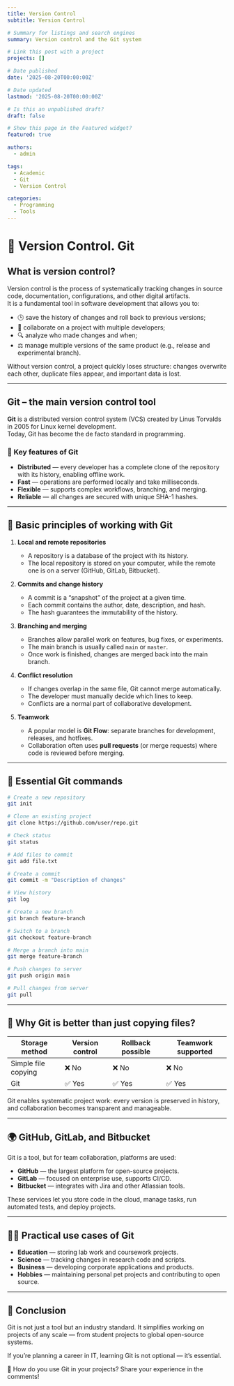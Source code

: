 ```yaml
---
title: Version Control
subtitle: Version Control

# Summary for listings and search engines
summary: Version control and the Git system

# Link this post with a project
projects: []

# Date published
date: '2025-08-20T00:00:00Z'

# Date updated
lastmod: '2025-08-20T00:00:00Z'

# Is this an unpublished draft?
draft: false

# Show this page in the Featured widget?
featured: true

authors:
  - admin

tags:
  - Academic
  - Git
  - Version Control

categories:
  - Programming
  - Tools
---
```


# 🔄 Version Control. Git  

## What is version control?  

Version control is the process of systematically tracking changes in source code, documentation, configurations, and other digital artifacts.  
It is a fundamental tool in software development that allows you to:  

- 🕒 save the history of changes and roll back to previous versions;  
- 👥 collaborate on a project with multiple developers;  
- 🔍 analyze who made changes and when;  
- ⚖️ manage multiple versions of the same product (e.g., release and experimental branch).  

Without version control, a project quickly loses structure: changes overwrite each other, duplicate files appear, and important data is lost.  

---

## Git – the main version control tool  

**Git** is a distributed version control system (VCS) created by Linus Torvalds in 2005 for Linux kernel development.  
Today, Git has become the de facto standard in programming.  

### 🔹 Key features of Git  

- **Distributed** — every developer has a complete clone of the repository with its history, enabling offline work.  
- **Fast** — operations are performed locally and take milliseconds.  
- **Flexible** — supports complex workflows, branching, and merging.  
- **Reliable** — all changes are secured with unique SHA-1 hashes.  

---

## 📂 Basic principles of working with Git  

1. **Local and remote repositories**  
   - A repository is a database of the project with its history.  
   - The local repository is stored on your computer, while the remote one is on a server (GitHub, GitLab, Bitbucket).  

2. **Commits and change history**  
   - A commit is a “snapshot” of the project at a given time.  
   - Each commit contains the author, date, description, and hash.  
   - The hash guarantees the immutability of the history.  

3. **Branching and merging**  
   - Branches allow parallel work on features, bug fixes, or experiments.  
   - The main branch is usually called `main` or `master`.  
   - Once work is finished, changes are merged back into the main branch.  

4. **Conflict resolution**  
   - If changes overlap in the same file, Git cannot merge automatically.  
   - The developer must manually decide which lines to keep.  
   - Conflicts are a normal part of collaborative development.  

5. **Teamwork**  
   - A popular model is **Git Flow**: separate branches for development, releases, and hotfixes.  
   - Collaboration often uses **pull requests** (or merge requests) where code is reviewed before merging.  

---

## 🔧 Essential Git commands  

```bash
# Create a new repository
git init

# Clone an existing project
git clone https://github.com/user/repo.git

# Check status
git status

# Add files to commit
git add file.txt

# Create a commit
git commit -m "Description of changes"

# View history
git log

# Create a new branch
git branch feature-branch

# Switch to a branch
git checkout feature-branch

# Merge a branch into main
git merge feature-branch

# Push changes to server
git push origin main

# Pull changes from server
git pull
```

---

## 🤔 Why Git is better than just copying files?  

| Storage method             | Version control | Rollback possible | Teamwork supported |  
|----------------------------|-----------------|------------------|-------------------|  
| Simple file copying        | ❌ No           | ❌ No            | ❌ No             |  
| Git                        | ✅ Yes          | ✅ Yes           | ✅ Yes            |  

Git enables systematic project work: every version is preserved in history, and collaboration becomes transparent and manageable.  

---

## 🌍 GitHub, GitLab, and Bitbucket  

Git is a tool, but for team collaboration, platforms are used:  

- **GitHub** — the largest platform for open-source projects.  
- **GitLab** — focused on enterprise use, supports CI/CD.  
- **Bitbucket** — integrates with Jira and other Atlassian tools.  

These services let you store code in the cloud, manage tasks, run automated tests, and deploy projects.  

---

## 🧑‍💻 Practical use cases of Git  

- **Education** — storing lab work and coursework projects.  
- **Science** — tracking changes in research code and scripts.  
- **Business** — developing corporate applications and products.  
- **Hobbies** — maintaining personal pet projects and contributing to open source.  

---

## 📌 Conclusion  

Git is not just a tool but an industry standard. It simplifies working on projects of any scale — from student projects to global open-source systems.  

If you’re planning a career in IT, learning Git is not optional — it’s essential.  

🚀 How do you use Git in your projects? Share your experience in the comments!  

